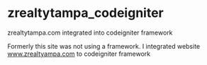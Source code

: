 zrealtytampa_codeigniter
========================

zrealtytampa.com integrated into codeigniter framework

Formerly this site was not using a framework. 
I integrated website www.zrealtyampa.com to codeigniter framework
